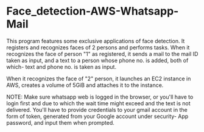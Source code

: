 # Face_detection-AWS-Whatsapp-Mail

This program features some exclusive applications of face detection. It registers and recognizes faces of 2 persons and performs tasks. When it recognizes the face of person "1" as registered, it sends a mail to the mail ID taken as input, and a text to a person whose phone no. is added, both of which- text and phone no. is taken as input.

When it recognizes the face of "2" person, it launches an EC2 instance in AWS, creates a volume of 5GiB and attaches it to the instance.

NOTE: Make sure whatsapp web is logged in the browser, or you'll have to login first and due to which the wait time might exceed and the text is not delivered.
You'll have to provide credentials to your gmail account in the form of token, generated from your Google account under security- App password, and input them when prompted.
